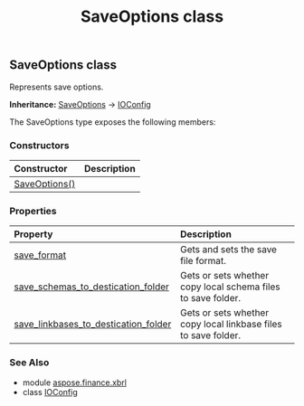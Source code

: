 ﻿---
title: SaveOptions class
second_title: Aspose.Finance for Python via .NET API References
description: 
type: docs
weight: 440
url: /python-net/aspose.finance.xbrl/saveoptions/
is_root: false
---

## SaveOptions class

Represents save options.



**Inheritance:** [SaveOptions](/finance/python-net/aspose.finance.xbrl/saveoptions) → 
[IOConfig](/finance/python-net/aspose.finance.xbrl/ioconfig)



The SaveOptions type exposes the following members:

### Constructors
| Constructor | Description |
| :- | :- |
| [SaveOptions()](/finance/python-net/aspose.finance.xbrl/saveoptions/__init__/#) |  |


### Properties
| Property | Description |
| :- | :- |
| [save_format](/finance/python-net/aspose.finance.xbrl/saveoptions/save_format) | Gets and sets the save file format. |
| [save_schemas_to_destication_folder](/finance/python-net/aspose.finance.xbrl/saveoptions/save_schemas_to_destication_folder) | Gets or sets whether copy local schema files to save folder. |
| [save_linkbases_to_destication_folder](/finance/python-net/aspose.finance.xbrl/saveoptions/save_linkbases_to_destication_folder) | Gets or sets whether copy local linkbase files to save folder. |


### See Also

* module [aspose.finance.xbrl](../)
* class [IOConfig](/finance/python-net/aspose.finance.xbrl/ioconfig)
